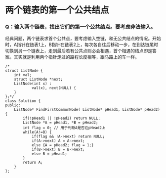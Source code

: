 # 两个链表的第一个公共结点

### Q：输入两个链表，找出它们的第一个公共结点。要考虑非法输入。

经典问题，两个链表求首个公共点，要考虑输入空链，和无公共结点的情况。开始时，A指针在链表1上，B指针在链表2上，每次各自往后移动一步，在到达链尾时切换到另一个链表上，走到最后若有公共点则必会相遇，首个相遇的结点即是答案。其实就是利用两个指针走过的路程长度相等，跟马路上的车一样。

```
/*
struct ListNode {
	int val;
	struct ListNode *next;
	ListNode(int x) :
			val(x), next(NULL) {
	}
};*/
class Solution {
public:
    ListNode* FindFirstCommonNode( ListNode* pHead1, ListNode* pHead2) {
        if(!pHead1 || !pHead2) return NULL;
        ListNode *A = pHead1, *B = pHead2;
        int flag = 0; // 用于判断A是否在pHead2上
        while(A!=B) {
            if(flag && !A->next) return NULL;
            if(A->next) A = A->next;
            else {A = pHead2; flag = 1;}
            if(B->next) B = B->next;
            else B = pHead1;
        }
        return A;
    }
};
```